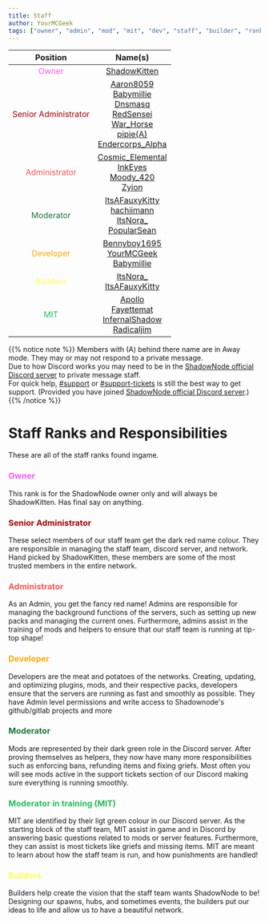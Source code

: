 ```yaml
---
title: Staff
author: YourMCGeek
tags: ["owner", "admin", "mod", "mit", "dev", "staff", "builder", "ranks"]
---
```

<!-- We ask that you refrain from editing this file as a community member. If you notice that a staff member is no longer at their rank mentioned in this file, please let us know in the Support Channel and it'll be updated. Thank you for understanding. --> 
<center>

| Position |          Name(s)         |
|:--------:|:------------------------:|
| <span style="color: #FF55FF">Owner</span>  |       [ShadowKitten](http://discordapp.com/users/106221569897922560)       |
| <span style="color: #AA0000">Senior Administrator</span> |  [Aaron8059](http://discordapp.com/users/244215942114967553) <br>  [Babymillie](http://discordapp.com/users/150809903089451008) <br>  [Dnsmasq](http://discordapp.com/users/220218217145171969) <br>  [RedSensei](http://discordapp.com/users/318557661081632768) <br>  [War_Horse](http://discordapp.com/users/675429391513419816) <br> [pipie(A)](http://discordapp.com/users/104993532896350208) <br> [Endercorps_Alpha](http://discordapp.com/users/142748655294742528) |
| <span style="color: #FF5555">Administrator</span>    |  [Cosmic_Elemental](http://discordapp.com/users/356530058908925965) <br>  [InkEyes](http://discordapp.com/users/147137133495189505) <br>  [Moody_420](http://discordapp.com/users/262778042760298497) <br>  [Zyion](http://discordapp.com/users/99358692054405120)  |
| <span style="color: #1a7939">Moderator</span>      |  [ItsAFauxyKitty](http://discordapp.com/users/272454142201692160) <br>  [hachiimann](http://discordapp.com/users/346423675869724675) <br>  [ItsNora_](http://discordapp.com/users/191989517408927744) <br>  [PopularSean](http://discordapp.com/users/240924570809270273) |
| <span style="color: #FFAA00">Developer</span>      |  [Bennyboy1695](http://discordapp.com/users/97995963137802240) <br>  [YourMCGeek](http://discordapp.com/users/102762443767287808) <br> [Babymillie](http://discordapp.com/users/150809903089451008) |
| <span style="color: #FFFF55">Builders</span>  |  [ItsNora_](http://discordapp.com/users/191989517408927744) <br> [ItsAFauxyKitty](http://discordapp.com/users/272454142201692160) |
| <span style="color: #25c059">MIT</span> | [Apollo](http://discordapp.com/users/207206527214419968) <br> [Fayettemat](http://discordapp.com/users/93226934015647744) <br> [InfernalShadow](http://discordapp.com/users/359487680385515521) <br> [Radicaljim](http://discordapp.com/users/137023583208603650) <br>|

</center>

{{% notice note %}}
Members with (A) behind there name are in Away mode. They may or may not respond to a private message.\
Due to how Discord works you may need to be in the [ShadowNode official Discord server](../../home/commands/#discord) to private message staff.\
For quick help, [#support](https://discordapp.com/channels/124188711603798016/379181828302700547) or [#support-tickets](https://discordapp.com/channels/124188711603798016/379180312871043073) is still the best way to get support. (Provided you have joined [ShadowNode official Discord server](../../home/commands/#discord).)
{{% /notice %}}

# Staff Ranks and Responsibilities
These are all of the staff ranks found ingame.

### <span style="color: #FF55FF">Owner</span>
This rank is for the ShadowNode owner only and will always be ShadowKitten. Has final say on anything.

### <span style="color: #AA0000">Senior Administrator</span>
These select members of our staff team get the dark red name colour. They are responsible in managing the staff team, discord server, and network. Hand picked by ShadowKitten, these members are some of the most trusted members in the entire network.

### <span style="color: #FF5555">Administrator</span>
As an Admin, you get the fancy red name! Admins are responsible for managing the background functions of the servers, such as setting up new packs and managing the current ones. Furthermore, admins assist in the training of mods and helpers to ensure that our staff team is running at tip-top shape!

### <span style="color: #FFAA00">Developer</span>
Developers are the meat and potatoes of the networks. Creating, updating, and optimizing plugins, mods, and their respective packs, developers ensure that the servers are running as fast and smoothly as possible. They have Admin level permissions and write access to Shadownode's github/gitlab projects and more

### <span style="color: #1a7939">Moderator</span>
Mods are represented by their dark green role in the Discord server. After proving themselves as helpers, they now have many more responsibilities such as enforcing bans, refunding items and fixing griefs. Most often you will see mods active in the support tickets section of our Discord making sure everything is running smoothly. 

### <span style="color: #25c059">Moderator in training (MIT)</span>
MIT are identified by their ligt green colour in our Discord server. As the starting block of the staff team, MIT assist in game and in Discord by answering basic questions related to mods or server features. Furthermore, they can assist is most tickets like griefs and missing items. MIT are meant to learn about how the staff team is run, and how punishments are handled!

### <span style="color: #FFFF55">Builders</span>
Builders help create the vision that the staff team wants ShadowNode to be! Designing our spawns, hubs, and sometimes events, the builders put our ideas to life and allow us to have a beautiful network.
